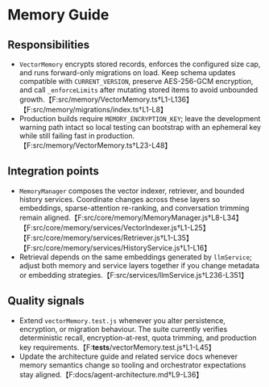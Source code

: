 # Memory Guide

## Responsibilities
- `VectorMemory` encrypts stored records, enforces the configured size cap, and runs forward-only migrations on load. Keep schema updates compatible with `CURRENT_VERSION`, preserve AES-256-GCM encryption, and call `_enforceLimits` after mutating stored items to avoid unbounded growth.【F:src/memory/VectorMemory.ts†L1-L136】【F:src/memory/migrations/index.ts†L1-L8】
- Production builds require `MEMORY_ENCRYPTION_KEY`; leave the development warning path intact so local testing can bootstrap with an ephemeral key while still failing fast in production.【F:src/memory/VectorMemory.ts†L23-L48】

## Integration points
- `MemoryManager` composes the vector indexer, retriever, and bounded history services. Coordinate changes across these layers so embeddings, sparse-attention re-ranking, and conversation trimming remain aligned.【F:src/core/memory/MemoryManager.js†L8-L34】【F:src/core/memory/services/VectorIndexer.js†L1-L25】【F:src/core/memory/services/Retriever.js†L1-L35】【F:src/core/memory/services/HistoryService.js†L1-L16】
- Retrieval depends on the same embeddings generated by `llmService`; adjust both memory and service layers together if you change metadata or embedding strategies.【F:src/services/llmService.js†L236-L351】

## Quality signals
- Extend `vectorMemory.test.js` whenever you alter persistence, encryption, or migration behaviour. The suite currently verifies deterministic recall, encryption-at-rest, quota trimming, and production key requirements.【F:__tests__/vectorMemory.test.js†L1-L45】
- Update the architecture guide and related service docs whenever memory semantics change so tooling and orchestrator expectations stay aligned.【F:docs/agent-architecture.md†L9-L36】
